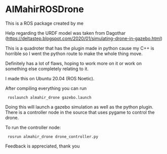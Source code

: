 # AlMahirROSDrone

This is a ROS package created by me

Help regarding the URDF model was taken from Dagothar (https://deltastep.blogspot.com/2020/01/simulating-drone-in-gazebo.html) 

This is a quadroter that has the plugin made in python cause my C++ is horrible so I went the python route to make the whole thing move.

Definitely has a lot of flaws, hoping to work more on it or work on something else completely relating to it.

I made this on Ubuntu 20.04 (ROS Noetic).

After compiling everything you can run 

<code> roslaunch almahir_drone gazebo.launch </code>

Doing this will launch a gazebo simulation as well as the python plugin. There is a controller node in the source that uses pygame to control the drone. 

To run the controller node:

<code> rosrun almahir_drone drone_controller.py </code> 

Feedback is appreciated, thank you

